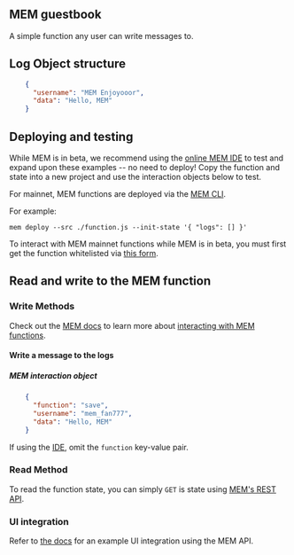 ## MEM guestbook

A simple function any user can write messages to.

## Log Object structure
```json
    {
      "username": "MEM Enjoyooor",
      "data": "Hello, MEM" 
    }
```
## Deploying and testing

While MEM is in beta, we recommend using the [online MEM IDE](https://mem.tech/ide) to test and expand upon these examples -- no need to deploy! Copy the function and state into a new project and use the interaction objects below to test.

For mainnet, MEM functions are deployed via the [MEM CLI](https://docs.mem.tech/mem-cli/function-deployment).

For example:

```mem deploy --src ./function.js --init-state '{ "logs": [] }'```

To interact with MEM mainnet functions while MEM is in beta, you must first get the function whitelisted via [this form](https://docs.google.com/forms/u/1/d/e/1FAIpQLSfRB95cZzGyy3IRmsMwjHx7gweywmybptBU0XbUb2GZumwaKA/viewform?usp=send_form).

## Read and write to the MEM function

### Write Methods

Check out the [MEM docs](https://docs.mem.tech/) to learn more about [interacting with MEM functions](https://docs.mem.tech/mem-api/write-operations).

#### Write a message to the logs

##### MEM interaction object
```json
    {
      "function": "save",
      "username": "mem_fan777",
      "data": "Hello, MEM" 
    }
```

If using the [IDE](https://mem.tech/ide), omit the `function` key-value pair.

### Read Method

To read the function state, you can simply `GET` is state using [MEM's REST API](https://docs.mem.tech/mem-api/read-operations).

### UI integration

Refer to [the docs](https://docs.mem.tech/examples/simple-pastebin-clone#ui-writing-a-paste) for an example UI integration using the MEM API.
